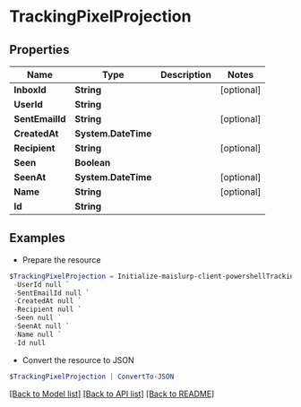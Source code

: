 # TrackingPixelProjection
## Properties

Name | Type | Description | Notes
------------ | ------------- | ------------- | -------------
**InboxId** | **String** |  | [optional] 
**UserId** | **String** |  | 
**SentEmailId** | **String** |  | [optional] 
**CreatedAt** | **System.DateTime** |  | 
**Recipient** | **String** |  | [optional] 
**Seen** | **Boolean** |  | 
**SeenAt** | **System.DateTime** |  | [optional] 
**Name** | **String** |  | [optional] 
**Id** | **String** |  | 

## Examples

- Prepare the resource
```powershell
$TrackingPixelProjection = Initialize-maislurp-client-powershellTrackingPixelProjection  -InboxId null `
 -UserId null `
 -SentEmailId null `
 -CreatedAt null `
 -Recipient null `
 -Seen null `
 -SeenAt null `
 -Name null `
 -Id null
```

- Convert the resource to JSON
```powershell
$TrackingPixelProjection | ConvertTo-JSON
```

[[Back to Model list]](../README#documentation-for-models) [[Back to API list]](../README#documentation-for-api-endpoints) [[Back to README]](../README)

